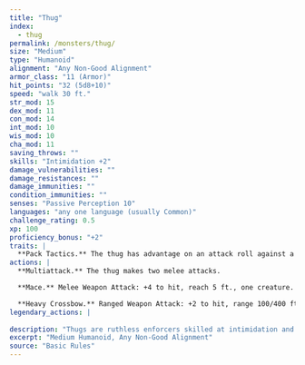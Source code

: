 ```yaml
---
title: "Thug"
index:
  - thug
permalink: /monsters/thug/
size: "Medium"
type: "Humanoid"
alignment: "Any Non-Good Alignment"
armor_class: "11 (Armor)"
hit_points: "32 (5d8+10)"
speed: "walk 30 ft."
str_mod: 15
dex_mod: 11
con_mod: 14
int_mod: 10
wis_mod: 10
cha_mod: 11
saving_throws: ""
skills: "Intimidation +2"
damage_vulnerabilities: ""
damage_resistances: ""
damage_immunities: ""
condition_immunities: ""
senses: "Passive Perception 10"
languages: "any one language (usually Common)"
challenge_rating: 0.5
xp: 100
proficiency_bonus: "+2"
traits: |
  **Pack Tactics.** The thug has advantage on an attack roll against a creature if at least one of the thug's allies is within 5 ft. of the creature and the ally isn't incapacitated.
actions: |
  **Multiattack.** The thug makes two melee attacks.

  **Mace.** Melee Weapon Attack: +4 to hit, reach 5 ft., one creature. Hit: 5 (1d6 + 2) bludgeoning damage.

  **Heavy Crossbow.** Ranged Weapon Attack: +2 to hit, range 100/400 ft., one target. Hit: 5 (1d10) piercing damage.  
legendary_actions: |
  
description: "Thugs are ruthless enforcers skilled at intimidation and violence. They work for money and have few scruples."
excerpt: "Medium Humanoid, Any Non-Good Alignment"
source: "Basic Rules"
---
```

